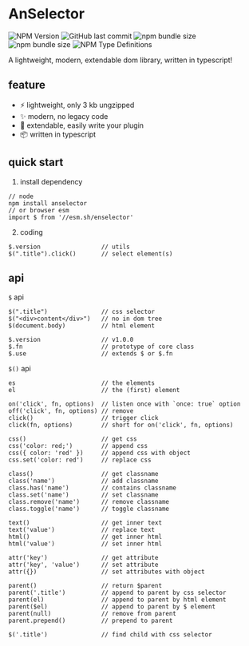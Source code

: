<h1 align="">AnSelector</h1>

<p align="">
  <img alt="NPM Version" src="https://img.shields.io/npm/v/anselector">
  <img alt="GitHub last commit" src="https://img.shields.io/github/last-commit/juetan/anselector">
  <img alt="npm bundle size" src="https://img.shields.io/bundlephobia/min/anselector">
  <img alt="npm bundle size" src="https://img.shields.io/bundlephobia/minzip/anselector">
  <img alt="NPM Type Definitions" src="https://img.shields.io/npm/types/anselector">
</p>

A lightweight, modern, extendable dom library, written in typescript!

## feature

- ⚡️ lightweight, only 3 kb ungzipped
- ✨ modern, no legacy code
- 🎨 extendable, easily write your plugin
- 📦️ written in typescript

## quick start

1. install dependency

```
// node
npm install anselector
// or browser esm
import $ from '//esm.sh/enselector'
```

2. coding

```
$.version                 // utils
$(".title").click()       // select element(s)
```

## api

`$` api

```
$(".title")               // css selector
$("<div>content</div>")   // no in dom tree
$(document.body)          // html element

$.version                 // v1.0.0
$.fn                      // prototype of core class
$.use                     // extends $ or $.fn
```

`$()` api

```
es                        // the elements
el                        // the (first) element

on('click', fn, options)  // listen once with `once: true` option
off('click', fn, options) // remove
click()                   // trigger click
click(fn, options)        // short for on('click', fn, options)

css()                     // get css
css('color: red;')        // append css
css({ color: 'red' })     // append css with object
css.set('color: red')     // replace css

class()                   // get classname
class('name')             // add classname
class.has('name')         // contains classname
class.set('name')         // set classname
class.remove('name')      // remove classname
class.toggle('name')      // toggle classname

text()                    // get inner text
text('value')             // replace text
html()                    // get inner html
html('value')             // set inner html

attr('key')               // get attribute
attr('key', 'value')      // set attribute
attr({})                  // set attributes with object

parent()                  // return $parent
parent('.title')          // append to parent by css selector
parent(el)                // append to parent by html element
parent($el)               // append to parent by $ element
parent(null)              // remove from parent
parent.prepend()          // prepend to parent

$('.title')               // find child with css selector
```
